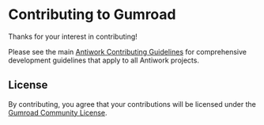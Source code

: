 # Contributing to Gumroad

Thanks for your interest in contributing! 

Please see the main [Antiwork Contributing Guidelines](https://github.com/antiwork/.github/blob/main/CONTRIBUTING.md) for comprehensive development guidelines that apply to all Antiwork projects.

## License

By contributing, you agree that your contributions will be licensed under the [Gumroad Community License](LICENSE.md).

